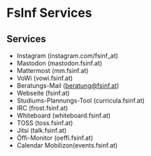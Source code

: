# FsInf Services

## Services

- Instagram (instagram.com/fsinf_at)
- Mastodon (mastodon.fsinf.at)
- Mattermost (mm.fsinf.at)
- VoWi (vowi.fsinf.at)
- Beratungs-Mail (beratung@fsinf.at)
- Webseite (fsinf.at)
- Studiums-Plannungs-Tool (curricula.fsinf.at)
- IRC (frost.fsinf.at)
- Whiteboard (whiteboard.fsinf.at)
- TOSS (toss.fsinf.at)
- Jitsi (talk.fsinf.at)
- Öffi-Monitor (oeffi.fsinf.at)
- Calendar Mobilizon(events.fsinf.at)
